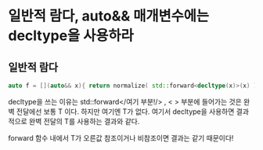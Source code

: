 # 일반적 람다, auto&& 매개변수에는 decltype을 사용하라

## 일반적 람다

```c++
auto f = [](auto&& x){ return normalize( std::forward<decltype(x)>(x) ); };
```

decltype을 쓰는 이유는 std::forward</여기 부분!/> , < > 부분에 들어가는 것은 완벽 전달에선 보통 T 이다. 하지만 여기엔 T가 없다.  여기서 decltype을 사용하면 결과적으로 완벽 전달의 T를 사용하는 결과와 같다.

forward 함수 내에서 T가 오른값 참조이거나 비참조이면 결과는 같기 때문이다!
